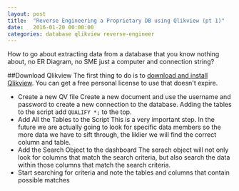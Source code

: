 ```yaml
---
layout: post
title:  "Reverse Engineering a Proprietary DB using Qlikview (pt 1)"
date:   2016-01-20 00:00:00 
categories: database qlikview reverse-engineer
---
```

How to go about extracting data from a database that you know nothing about, no ER Diagram, no SME just a computer and connection string?


##Download Qlikview
The first thing to do is to <a href="http://qlikview.com" target="_blank">download and install Qlikview</a>.  You can get a free personal license to use that doesn't expire.

+	Create a new QV file
Create a new document and use the username and password to create a new connection to the database.  Adding the tables to the script add `QUALIFY *;` to the top.
+	Add All the Tables to the Script
This is a very important step.  In the future we are actually going to look for specific data members so the more data we have to sift through, the liklier we will find the correct column and table.
+	Add the Search Object to the dashboard
The serach object will not only look for columns that match the search criteria, but also search the data within those columns that match the search criteria.
+	Start searching for criteria and note the tables and columns that contain possible matches
